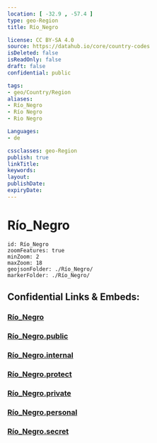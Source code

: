 ```yaml
---
location: [ -32.9 , -57.4 ] 
type: geo-Region
title: Río_Negro

license: CC BY-SA 4.0
source: https://datahub.io/core/country-codes
isDeleted: false
isReadOnly: false
draft: false
confidential: public

tags:
- geo/Country/Region
aliases:
- Río_Negro
- Río Negro
- Rio Negro

Languages:
- de

cssclasses: geo-Region
publish: true
linkTitle: 
keywords: 
layout: 
publishDate: 
expiryDate: 
---
```


# Río_Negro

```leaflet
id: Río_Negro
zoomFeatures: true 
minZoom: 2 
maxZoom: 18
geojsonFolder: ./Río_Negro/
markerFolder: ./Río_Negro/
```


## Confidential Links & Embeds: 

### [Río_Negro](/_Standards/Earth/Continent/America~South/Uruguay/departments~Uruguay/Río_Negro.md) 

### [Río_Negro.public](/_public/Earth/Continent/America~South/Uruguay/departments~Uruguay/Río_Negro.public.md) 

### [Río_Negro.internal](/_internal/Earth/Continent/America~South/Uruguay/departments~Uruguay/Río_Negro.internal.md) 

### [Río_Negro.protect](/_protect/Earth/Continent/America~South/Uruguay/departments~Uruguay/Río_Negro.protect.md) 

### [Río_Negro.private](/_private/Earth/Continent/America~South/Uruguay/departments~Uruguay/Río_Negro.private.md) 

### [Río_Negro.personal](/_personal/Earth/Continent/America~South/Uruguay/departments~Uruguay/Río_Negro.personal.md) 

### [Río_Negro.secret](/_secret/Earth/Continent/America~South/Uruguay/departments~Uruguay/Río_Negro.secret.md)


